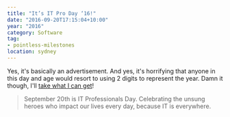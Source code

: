 ```yaml
---
title: "It’s IT Pro Day ‘16!"
date: "2016-09-20T17:15:04+10:00"
year: "2016"
category: Software
tag:
- pointless-milestones
location: sydney
---
```

Yes, it's basically an advertisement. And yes, it's horrifying that anyone in this day and age would resort to using 2 digits to represent the year. Damn it though, I'll [take what I can get]!

> September 20th is IT Professionals Day.
> Celebrating the unsung heroes who impact our lives every day, because IT is everywhere.

[take what I can get]: http://www.itproday.org

